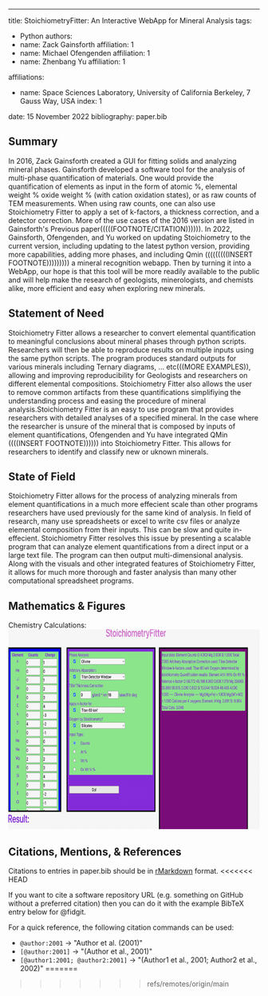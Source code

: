 ---
title: StoichiometryFitter: An Interactive WebApp for Mineral Analysis
tags:
  - Python
authors:
  - name: Zack Gainsforth
    affiliation: 1
  - name: Michael Ofengenden
    affiliation: 1
  - name: Zhenbang Yu
    affiliation: 1
    
affiliations:
 - name: Space Sciences Laboratory, University of California Berkeley, 7 Gauss Way, USA
   index: 1

date: 15 November 2022
bibliography: paper.bib

## Summary
In 2016, Zack Gainsforth created a GUI for fitting solids and analyzing mineral phases. Gainsforth developed a software tool for the analysis of multi-phase quantification of materials. One would provide the quantification of elements as input in the form of atomic %, elemental weight % oxide weight % (with cation oxidation states), or as raw counts of TEM measurements. When using raw counts, one can also use Stoichiometry Fitter to apply a set of k-factors, a thickness correction, and a detector correction. More of the use cases of the 2016 version are listed in Gainsforth's Previous paper(((((FOOTNOTE/CITATION)))))). 
In 2022, Gainsforth, Ofengenden, and Yu worked on updating Stoichiometry to the current version, including updating to the latest python version, providing more capabilities, adding more phases, and including Qmin (((((((((INSERT FOOTNOTE))))))))) a mineral recognition webapp. Then by turning it into a WebApp, our hope is that this tool will be more readily available to the public and will help make the research of geologists, minerologists, and chemists alike, more efficient and easy when exploring new minerals. 


## Statement of Need
Stoichiometry Fitter allows a researcher to convert elemental quantification to meaningful conclusions about mineral phases through python scripts. Researchers will then be able to reproduce results on multiple inputs using the same python scripts. The program produces standard outputs for various minerals including Ternary diagrams, ... etc(((MORE EXAMPLES)), allowing and improving reproducibility for Geologists and researchers on different elemental compositions. Stoichiometry Fitter also allows the user to remove common artifacts from these quantifications simplifiying the understanding process and easing the procedure of mineral analysis.Stoichiometry Fitter is an easy to use program that provides researchers with detailed analyses of a specified mineral. In the case where the researcher is unsure of the mineral that is composed by inputs of element quantifications, Ofengenden and Yu have integrated QMin ((((INSERT FOOTNOTE)))))) into Stoichiometry Fitter. This allows for researchers to identify and classify new or uknown minerals. 

## State of Field
Stoichiometry Fitter allows for the process of analyzing minerals from element quantifications in a much more effecient scale than other programs researchers have used previously for the same kind of analysis. In field of research, many use spreadsheets or excel to write csv files or analyze elemental composition from their inputs. This can be slow and quite in-effecient. Stoichiometry Fitter resolves this issue by presenting a scalable program that can analyze element quantifications from a direct input or a large text file. The program can then output multi-dimensional analysis. Along with the visuals and other integrated features of Stoichiometry Fitter, it allows for much more thorough and faster analysis than many other computational spreadsheet programs.

## Mathematics & Figures
Chemistry Calculations:
<img src="PNGimage.jpg" width="800" height="400">
## Citations, Mentions, & References

Citations to entries in paper.bib should be in
[rMarkdown](http://rmarkdown.rstudio.com/authoring_bibliographies_and_citations.html)
format.
<<<<<<< HEAD

If you want to cite a software repository URL (e.g. something on GitHub without a preferred
citation) then you can do it with the example BibTeX entry below for @fidgit.

For a quick reference, the following citation commands can be used:
- `@author:2001`  ->  "Author et al. (2001)"
- `[@author:2001]` -> "(Author et al., 2001)"
- `[@author1:2001; @author2:2001]` -> "(Author1 et al., 2001; Author2 et al., 2002)"
=======
>>>>>>> refs/remotes/origin/main
